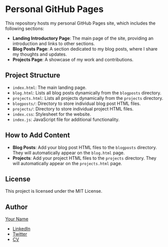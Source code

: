 # Personal GitHub Pages

This repository hosts my personal GitHub Pages site, which includes the following sections:

- **Landing Introductory Page**: The main page of the site, providing an introduction and links to other sections.
- **Blog Posts Page**: A section dedicated to my blog posts, where I share my thoughts and updates.
- **Projects Page**: A showcase of my work and contributions.

## Project Structure

- `index.html`: The main landing page.
- `blog.html`: Lists all blog posts dynamically from the `blogposts` directory.
- `projects.html`: Lists all projects dynamically from the `projects` directory.
- `blogposts/`: Directory to store individual blog post HTML files.
- `projects/`: Directory to store individual project HTML files.
- `index.css`: Stylesheet for the website.
- `index.js`: JavaScript file for additional functionality.

## How to Add Content

- **Blog Posts**: Add your blog post HTML files to the `blogposts` directory. They will automatically appear on the `blog.html` page.
- **Projects**: Add your project HTML files to the `projects` directory. They will automatically appear on the `projects.html` page.

## License

This project is licensed under the MIT License.

## Author

[Your Name](https://github.com/yourusername)

- [LinkedIn](https://linkedin.com/in/yourprofile)
- [Twitter](https://twitter.com/yourprofile)
- [CV](cv.pdf)
